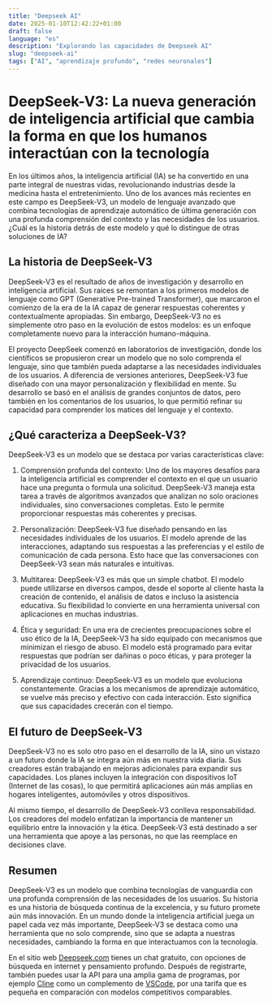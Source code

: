 ```yaml
---
title: "Deepseek AI"
date: 2025-01-10T12:42:22+01:00
draft: false
language: "es"
description: "Explorando las capacidades de Deepseek AI"
slug: "deepseek-ai"
tags: ["AI", "aprendizaje profundo", "redes neuronales"]
---
```


# DeepSeek-V3: La nueva generación de inteligencia artificial que cambia la forma en que los humanos interactúan con la tecnología

En los últimos años, la inteligencia artificial (IA) se ha convertido en una parte integral de nuestras vidas, revolucionando industrias desde la medicina hasta el entretenimiento. Uno de los avances más recientes en este campo es DeepSeek-V3, un modelo de lenguaje avanzado que combina tecnologías de aprendizaje automático de última generación con una profunda comprensión del contexto y las necesidades de los usuarios. ¿Cuál es la historia detrás de este modelo y qué lo distingue de otras soluciones de IA?

## La historia de DeepSeek-V3

DeepSeek-V3 es el resultado de años de investigación y desarrollo en inteligencia artificial. Sus raíces se remontan a los primeros modelos de lenguaje como GPT (Generative Pre-trained Transformer), que marcaron el comienzo de la era de la IA capaz de generar respuestas coherentes y contextualmente apropiadas. Sin embargo, DeepSeek-V3 no es simplemente otro paso en la evolución de estos modelos: es un enfoque completamente nuevo para la interacción humano-máquina.

El proyecto DeepSeek comenzó en laboratorios de investigación, donde los científicos se propusieron crear un modelo que no solo comprenda el lenguaje, sino que también pueda adaptarse a las necesidades individuales de los usuarios. A diferencia de versiones anteriores, DeepSeek-V3 fue diseñado con una mayor personalización y flexibilidad en mente. Su desarrollo se basó en el análisis de grandes conjuntos de datos, pero también en los comentarios de los usuarios, lo que permitió refinar su capacidad para comprender los matices del lenguaje y el contexto.

## ¿Qué caracteriza a DeepSeek-V3?

DeepSeek-V3 es un modelo que se destaca por varias características clave:

1. Comprensión profunda del contexto: Uno de los mayores desafíos para la inteligencia artificial es comprender el contexto en el que un usuario hace una pregunta o formula una solicitud. DeepSeek-V3 maneja esta tarea a través de algoritmos avanzados que analizan no solo oraciones individuales, sino conversaciones completas. Esto le permite proporcionar respuestas más coherentes y precisas.

2. Personalización: DeepSeek-V3 fue diseñado pensando en las necesidades individuales de los usuarios. El modelo aprende de las interacciones, adaptando sus respuestas a las preferencias y el estilo de comunicación de cada persona. Esto hace que las conversaciones con DeepSeek-V3 sean más naturales e intuitivas.

3. Multitarea: DeepSeek-V3 es más que un simple chatbot. El modelo puede utilizarse en diversos campos, desde el soporte al cliente hasta la creación de contenido, el análisis de datos e incluso la asistencia educativa. Su flexibilidad lo convierte en una herramienta universal con aplicaciones en muchas industrias.

4. Ética y seguridad: En una era de crecientes preocupaciones sobre el uso ético de la IA, DeepSeek-V3 ha sido equipado con mecanismos que minimizan el riesgo de abuso. El modelo está programado para evitar respuestas que podrían ser dañinas o poco éticas, y para proteger la privacidad de los usuarios.

5. Aprendizaje continuo: DeepSeek-V3 es un modelo que evoluciona constantemente. Gracias a los mecanismos de aprendizaje automático, se vuelve más preciso y efectivo con cada interacción. Esto significa que sus capacidades crecerán con el tiempo.

## El futuro de DeepSeek-V3

DeepSeek-V3 no es solo otro paso en el desarrollo de la IA, sino un vistazo a un futuro donde la IA se integra aún más en nuestra vida diaria. Sus creadores están trabajando en mejoras adicionales para expandir sus capacidades. Los planes incluyen la integración con dispositivos IoT (Internet de las cosas), lo que permitirá aplicaciones aún más amplias en hogares inteligentes, automóviles y otros dispositivos.

Al mismo tiempo, el desarrollo de DeepSeek-V3 conlleva responsabilidad. Los creadores del modelo enfatizan la importancia de mantener un equilibrio entre la innovación y la ética. DeepSeek-V3 está destinado a ser una herramienta que apoye a las personas, no que las reemplace en decisiones clave.

## Resumen
DeepSeek-V3 es un modelo que combina tecnologías de vanguardia con una profunda comprensión de las necesidades de los usuarios. Su historia es una historia de búsqueda continua de la excelencia, y su futuro promete aún más innovación. En un mundo donde la inteligencia artificial juega un papel cada vez más importante, DeepSeek-V3 se destaca como una herramienta que no solo comprende, sino que se adapta a nuestras necesidades, cambiando la forma en que interactuamos con la tecnología.

En el sitio web [Deepseek.com](https://deepseek.com) tienes un chat gratuito, con opciones de búsqueda en internet y pensamiento profundo. Después de registrarte, también puedes usar la API para una amplia gama de programas, por ejemplo [Cline](https://github.com/nunocoracao/cline) como un complemento de [VSCode](https://code.visualstudio.com/), por una tarifa que es pequeña en comparación con modelos competitivos comparables.
